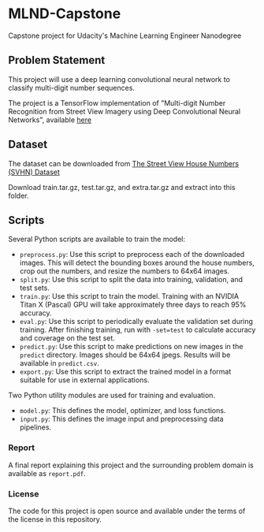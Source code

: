 # MLND-Capstone

Capstone project for Udacity's Machine Learning Engineer Nanodegree

## Problem Statement

This project will use a deep learning convolutional neural network to classify multi-digit number sequences.

The project is a TensorFlow implementation of "Multi-digit Number Recognition from Street View Imagery using Deep Convolutional Neural Networks", available [here](http://arxiv.org/pdf/1312.6082.pdf)

## Dataset

The dataset can be downloaded from [The Street View House Numbers (SVHN) Dataset](http://ufldl.stanford.edu/housenumbers/)

Download train.tar.gz, test.tar.gz, and extra.tar.gz and extract into this folder.

## Scripts

Several Python scripts are available to train the model:

* ```preprocess.py```: Use this script to preprocess each of the downloaded images. This will detect the bounding boxes around the house numbers, crop out the numbers, and resize the numbers to 64x64 images.
* ```split.py```: Use this script to split the data into training, validation, and test sets.
* ```train.py```: Use this script to train the model. Training with an NVIDIA Titan X (Pascal) GPU will take approximately three days to reach 95% accuracy.
* ```eval.py```: Use this script to periodically evaluate the validation set during training. After finishing training, run with ```-set=test``` to calculate accuracy and coverage on the test set.
* ```predict.py```: Use this script to make predictions on new images in the ```predict``` directory. Images should be 64x64 jpegs. Results will be available in ```predict.csv```.
* ```export.py```: Use this script to extract the trained model in a format suitable for use in external applications.

Two Python utility modules are used for training and evaluation.

* ```model.py```: This defines the model, optimizer, and loss functions.
* ```input.py```: This defines the image input and preprocessing data pipelines.

### Report

A final report explaining this project and the surrounding problem domain is available as ```report.pdf```.

### License

The code for this project is open source and available under the terms of the license in this repository.
